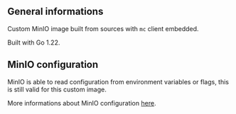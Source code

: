 ## General informations

Custom MinIO image built from sources with `mc` client embedded.

Built with Go 1.22.

## MinIO configuration

MinIO is able to read configuration from environment variables or flags, this is still valid for this custom image.

More informations about MinIO configuration [here](https://min.io/docs/minio/linux/reference/minio-server/minio-server.html).